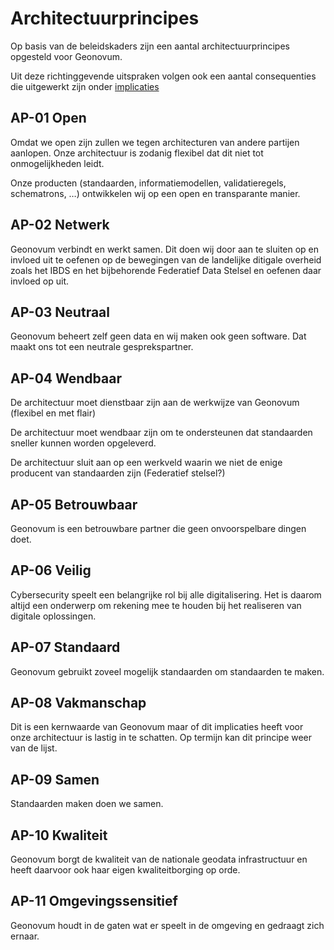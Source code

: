 # Architectuurprincipes

Op basis van de beleidskaders zijn een aantal architectuurprincipes opgesteld voor Geonovum.

Uit deze richtinggevende uitspraken volgen ook een aantal consequenties die uitgewerkt zijn onder [implicaties](../implicaties/index.md)

## AP-01 Open

Omdat we open zijn zullen we tegen architecturen van andere partijen aanlopen. Onze architectuur is zodanig flexibel dat dit niet tot onmogelijkheden leidt.

Onze producten (standaarden, informatiemodellen, validatieregels, schematrons, …) ontwikkelen wij op een open en transparante manier.

## AP-02 Netwerk

Geonovum verbindt en werkt samen. Dit doen wij door aan te sluiten op en invloed uit te oefenen op de bewegingen van de landelijke ditigale overheid zoals het IBDS en het bijbehorende Federatief Data Stelsel en oefenen daar invloed op uit.

## AP-03 Neutraal

Geonovum beheert zelf geen data en wij maken ook geen software. Dat maakt ons tot een neutrale gesprekspartner.

## AP-04 Wendbaar

De architectuur moet dienstbaar zijn aan de werkwijze van Geonovum (flexibel en met flair)

De architectuur moet wendbaar zijn om te ondersteunen dat standaarden sneller kunnen worden opgeleverd.

De architectuur sluit aan op een werkveld waarin we niet de enige producent van standaarden zijn (Federatief stelsel?)

## AP-05 Betrouwbaar

Geonovum is een betrouwbare partner die geen onvoorspelbare dingen doet.

## AP-06 Veilig

Cybersecurity speelt een belangrijke rol bij alle digitalisering. Het is daarom altijd een onderwerp om rekening mee te houden bij het realiseren van digitale oplossingen.

## AP-07 Standaard

Geonovum gebruikt zoveel mogelijk standaarden om standaarden te maken.

## AP-08 Vakmanschap

Dit is een kernwaarde van Geonovum maar of dit implicaties heeft voor onze architectuur is
lastig in te schatten. Op termijn kan dit principe weer van de lijst.

## AP-09 Samen

Standaarden maken doen we samen.

## AP-10 Kwaliteit

Geonovum borgt de kwaliteit van de nationale geodata infrastructuur en
heeft daarvoor ook haar eigen kwaliteitborging op orde.

## AP-11 Omgevingssensitief

Geonovum houdt in de gaten wat er speelt in de omgeving en gedraagt zich ernaar.

